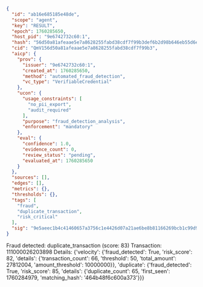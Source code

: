 ```json
{
  "id": "ab16e685185e48de",
  "scope": "agent",
  "key": "RESULT",
  "epoch": 1760285650,
  "host_pid": "9e6742732c60:1",
  "hash": "56d50a81afeaae5e7a8628255fabd38cdf7f99b3def6b2d98b646eb55d6ef0ab",
  "cid": "QmV156d50a81afeaae5e7a8628255fabd38cdf7f99b3",
  "aicp": {
    "prov": {
      "issuer": "9e6742732c60:1",
      "created_at": 1760285650,
      "method": "automated_fraud_detection",
      "vc_type": "VerifiableCredential"
    },
    "ucon": {
      "usage_constraints": [
        "no_pii_export",
        "audit_required"
      ],
      "purpose": "fraud_detection_analysis",
      "enforcement": "mandatory"
    },
    "eval": {
      "confidence": 1.0,
      "evidence_count": 0,
      "review_status": "pending",
      "evaluated_at": 1760285650
    }
  },
  "sources": [],
  "edges": [],
  "metrics": {},
  "thresholds": {},
  "tags": [
    "fraud",
    "duplicate_transaction",
    "risk_critical"
  ],
  "sig": "9e5aeec1b4c41460657a3756c1e4426d07a21ae6be8b81166269bcb1c99d95f3"
}
```

Fraud detected: duplicate_transaction (score: 83)
Transaction: 111000026203898
Details: {'velocity': {'fraud_detected': True, 'risk_score': 82, 'details': {'transaction_count': 66, 'threshold': 50, 'total_amount': 27812004, 'amount_threshold': 10000000}}, 'duplicate': {'fraud_detected': True, 'risk_score': 85, 'details': {'duplicate_count': 65, 'first_seen': 1760284979, 'matching_hash': '464b48f6c600a373'}}}